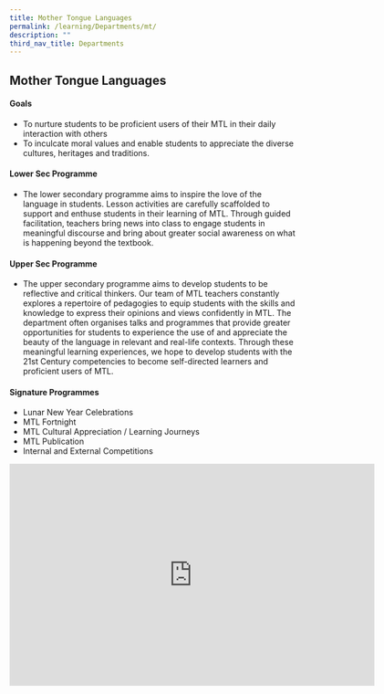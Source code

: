 ```yaml
---
title: Mother Tongue Languages
permalink: /learning/Departments/mt/
description: ""
third_nav_title: Departments
---
```

## Mother Tongue Languages

#### Goals

*   To nurture students to be proficient users of their MTL in their daily interaction with others
*   To inculcate moral values and enable students to appreciate the diverse cultures, heritages and traditions.

#### Lower Sec Programme

*   The lower secondary programme aims to inspire the love of the language in students. Lesson activities are carefully scaffolded to support and enthuse students in their learning of MTL. Through guided facilitation, teachers bring news into class to engage students in meaningful discourse and bring about greater social awareness on what is happening beyond the textbook.

#### Upper Sec Programme

*   The upper secondary programme aims to develop students to be reflective and critical thinkers. Our team of MTL teachers constantly explores a repertoire of pedagogies to equip students with the skills and knowledge to express their opinions and views confidently in MTL. The department often organises talks and programmes that provide greater opportunities for students to experience the use of and appreciate the beauty of the language in relevant and real-life contexts. Through these meaningful learning experiences, we hope to develop students with the 21st Century competencies to become self-directed learners and proficient users of MTL.

#### Signature Programmes

*   Lunar New Year Celebrations
*   MTL Fortnight
*   MTL Cultural Appreciation / Learning Journeys
*   MTL Publication
*   Internal and External Competitions

<iframe allowfullscreen="true" height="389" width="640" frameborder="0" src="https://docs.google.com/presentation/d/e/2PACX-1vSBXzeC4utAzwgtEB2_wZBiH7lsPSIGRO_oepuVQL_fkLoc2NjQLrHvtChGZJdHoZrPRPUHMnrV2KeF/embed?start=false&amp;loop=true&amp;delayms=3000"></iframe>